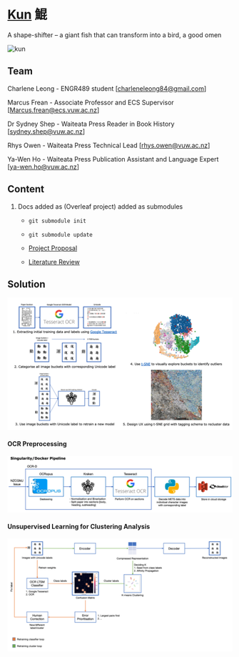 # [Kun](https://en.wikipedia.org/wiki/Peng_(mythology)) 鯤

A shape-shifter – a giant fish that can transform into a bird, a good omen



![kun](docs/imgs/app_demo_3.gif)



## Team

Charlene Leong - ENGR489 student  [charleneleong84@gmail.com]

Marcus Frean  - Associate Professor and ECS Supervisor [[Marcus.frean@ecs.vuw.ac.nz](mailto:Marcus.frean@ecs.vuw.ac.nz)]

Dr Sydney Shep - Waiteata Press Reader in Book History [[sydney.shep@vuw.ac.nz](mailto:sydney.shep@vuw.ac.nz)]

Rhys Owen - Waiteata Press Technical Lead  [[rhys.owen@vuw.ac.nz](mailto:rhys.owen@vuw.ac.nz)]

Ya-Wen Ho - Waiteata Press Publication Assistant and Language Expert [[ya-wen.ho@vuw.ac.nz](mailto:ya-wen.ho@vuw.ac.nz)]



## Content

1. Docs added as (Overleaf project) added as submodules
   - ```git submodule init```
   - ```git submodule update```

   - [Project Proposal](https://v2.overleaf.com/read/ssnghxggtttq) 
   - [Literature Review](https://v2.overleaf.com/read/ssnghxggtttq)



## Solution

![process](./imgs/process.png)



#### OCR Preprocessing

![ocr-preprocessing](./imgs/ocr-preprocessing.png)



#### Unsupervised Learning for Clustering Analysis

![unsupervised_learning](./imgs/unsupervised_learning.png)